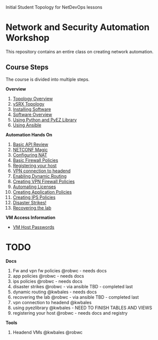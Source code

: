Initial Student Topology for NetDevOps lessons

Network and Security Automation Workshop
========================================

This repository contains an entire class on creating network automation.

Course Steps
------------

The course is divided into multiple steps.

**Overview**

1.	[Topology Overview](https://github.com/JNPRAutomate/JNPRAutomateDemo-Student/blob/master/docs/topologyoverview.md)
1.	[vSRX Topology](https://github.com/JNPRAutomate/JNPRAutomateDemo-Student/blob/master/docs/vsrxconfiguration.md)
1.	[Installing Software](https://github.com/JNPRAutomate/JNPRAutomateDemo-Student/blob/master/docs/installingsoftware.md)
1.	[Software Overview](https://github.com/JNPRAutomate/JNPRAutomateDemo-Student/blob/master/docs/softwareoverview.md)
1.	[Using Python and PyEZ Library](https://github.com/JNPRAutomate/JNPRAutomateDemo-Student/blob/master/docs/usingpyezlibrary.md)
1.	[Using Ansible](https://github.com/JNPRAutomate/JNPRAutomateDemo-Student/blob/master/docs/usingansible.md)

**Automation Hands On**

1.	[Basic API Review](https://github.com/JNPRAutomate/JNPRAutomateDemo-Student/blob/master/docs/basicapireview.md)
1.	[NETCONF Magic](https://github.com/JNPRAutomate/JNPRAutomateDemo-Student/blob/master/docs/netconfmagic.md)
1.	[Configuring NAT](https://github.com/JNPRAutomate/JNPRAutomateDemo-Student/blob/master/docs/configuringnat.md)
1.	[Basic Firewall Policies](https://github.com/JNPRAutomate/JNPRAutomateDemo-Student/blob/master/docs/basicfwpolicies.md)
1.	[Registering your host](https://github.com/JNPRAutomate/JNPRAutomateDemo-Student/blob/master/docs/registeringyourhost.md)
1.	[VPN connection to headend](https://github.com/JNPRAutomate/JNPRAutomateDemo-Student/blob/master/docs/vpnconnectiontoheadend.md)
1.	[Enabling Dynamic Routing](https://github.com/JNPRAutomate/JNPRAutomateDemo-Student/blob/master/docs/enablingdynamicrouting.md)
1.	[Creating VPN Firewall Policies](https://github.com/JNPRAutomate/JNPRAutomateDemo-Student/blob/master/docs/creatingfwpolicies.md)
1.	[Automating Licenses](https://github.com/JNPRAutomate/JNPRAutomateDemo-Student/blob/master/docs/automatinglicense.md)
1.	[Creating Application Policies](https://github.com/JNPRAutomate/JNPRAutomateDemo-Student/blob/master/docs/creatingapppolicies.md)
1.	[Creating IPS Policies](https://github.com/JNPRAutomate/JNPRAutomateDemo-Student/blob/master/docs/creatingipspolicies.md)
1.	[Disaster Strikes!](https://github.com/JNPRAutomate/JNPRAutomateDemo-Student/blob/master/docs/disasterstrikes.md)
1.	[Recovering the lab](https://github.com/JNPRAutomate/JNPRAutomateDemo-Student/blob/master/docs/recoveringthelab.md)

**VM Access Information**

-	[VM Host Passwords](https://github.com/JNPRAutomate/JNPRAutomateDemo-Student/blob/master/docs/vmpasswords.md)

TODO
====

**Docs**

1.	Fw and vpn fw policies @robwc - needs docs
1.	app policies @robwc - needs docs
1.	ips policies @robwc - needs docs
1.	disaster strikes @robwc - via ansible TBD - completed last
1.	dynamic routing @kwbales - needs docs
1.	recovering the lab @robwc - via ansible TBD - completed last
1.	vpn connection to headend @kwbales
1.	using pyezlibrary @kwbales - NEED TO FINISH TABLES AND VIEWS
1.	registering your host @robwc - needs docs and registry

**Tools**

1.	Headend VMs @kwbales @robwc

